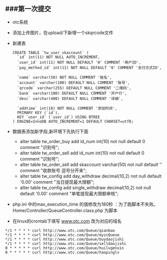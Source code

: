 ###第一次提交
---------------------------
* otc系统

* 添加上传图片，在upload/下新增一个skqrcode文件
* 新建表

    ```
    CREATE TABLE `tw_user_skaccount` (
      `id` int(11) NOT NULL AUTO_INCREMENT,
      `user_id` int(11) NOT NULL DEFAULT '0' COMMENT '用户ID',
      `pay_method_id` int(11) NOT NULL DEFAULT '0' COMMENT '支付方式ID',
    
      `name` varchar(50) NOT NULL COMMENT '姓名',
      `account` varchar(100) DEFAULT NULL COMMENT '账号',
      `qrcode` varchar(255) DEFAULT NULL COMMENT '二维码',
      `bank` varchar(100) DEFAULT NULL COMMENT '开户行',
      `desc` varchar(400) DEFAULT NULL COMMENT '详细',
    
      `addtime` int(10) NOT NULL COMMENT '添加时间',
      PRIMARY KEY (`id`),
      KEY `user_id` (`user_id`) USING BTREE
    ) ENGINE=InnoDB AUTO_INCREMENT=1 DEFAULT CHARSET=utf8;
    ```
    
* 数据表添加新字段,新环境下先执行下面
    * alter table tw_order_buy add id_num int(10) not null default 0 comment "识别号";
    * alter table tw_order_sell add id_num int(10) not null default 0 comment "识别号";
    * alter table tw_order_sell add skaccount varchar(50) not null default '' comment "收款账号 逗号分开来";
    * alter table tw_config add day_withdraw decimal(10,2) not null default '0.00' comment "当日提现最大限额";
    * alter table tw_config add single_withdraw decimal(10,2) not null default '0.00' comment "单笔提现最大限额审核";
    
* php.ini 中的max_execution_time 的值修改为180秒 ：为了跑脚本不失败。
Home/Controller/QueueController.class.php 为脚本

* 在linux的crontab下填写     www.otc.com 改为对应的域名
```
*/1 * * * * curl http://www.otc.com/Queue/qianbao
*/1 * * * * curl http://www.otc.com/Queue/myzcQueue
*/1 * * * * curl http://www.otc.com/Queue/buydaojishi
*/1 * * * * curl http://www.otc.com/Queue/selldaojishi
0 * * * * * curl http://www.otc.com/Queue/huilvgenxin
0 * * * * * curl http://www.otc.com/Queue/haopinglv
```

  